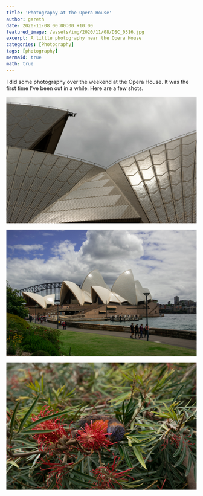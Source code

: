 ```yaml
---
title: 'Photography at the Opera House'
author: gareth
date: 2020-11-08 00:00:00 +10:00
featured_image: /assets/img/2020/11/08/DSC_0316.jpg
excerpt: A little photography near the Opera House
categories: [Photography]
tags: [photography]
mermaid: true
math: true
---
```


I did some photography over the weekend at the Opera House. It was the first time I've been out in a while. Here are a few shots. 

![The Sails](/assets/img/2020/11/08/DSC_0036.jpg)

![The Opera House](/assets/img/2020/11/08/DSC_0316.jpg)

![The Gardens](/assets/img/2020/11/08/DSC_0415.jpg)